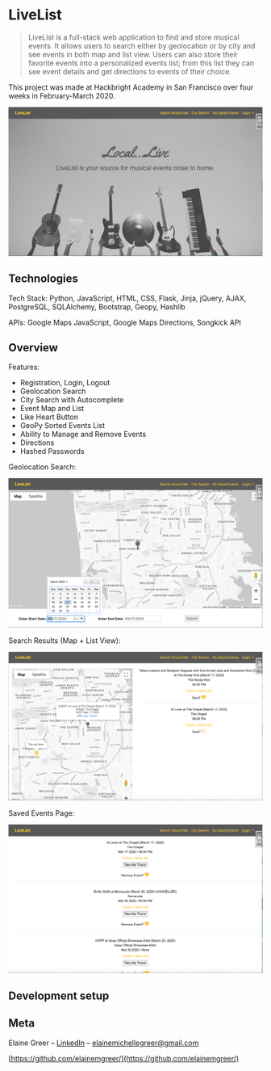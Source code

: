 # LiveList
> LiveList is a full-stack web application to find and store musical events. It allows users to search either by geolocation or by city and see events in both map and list view. Users can also store their favorite events into a personalized events list; from this list they can see event details and get directions to events of their choice. 

This project was made at Hackbright Academy in San Francisco over four weeks in February-March 2020.

![alt text](https://github.com/elainemgreer/Hackbright-Project/blob/master/Hackbright-Project/static/images/landingpage.png "Homepage")


## Technologies


Tech Stack: Python, JavaScript, HTML, CSS, Flask, Jinja, jQuery, AJAX, PostgreSQL, SQLAlchemy, Bootstrap, Geopy, Hashlib

APIs: Google Maps JavaScript, Google Maps Directions, Songkick API


## Overview

Features:
- Registration, Login, Logout
- Geolocation Search
- City Search with Autocomplete
- Event Map and List
- Like Heart Button
- GeoPy Sorted Events List 
- Ability to Manage and Remove Events
- Directions
- Hashed Passwords


Geolocation Search:

![alt text](https://github.com/elainemgreer/Hackbright-Project/blob/master/Hackbright-Project/static/images/searchpage.png "search page")

Search Results (Map + List View):

![alt text](https://github.com/elainemgreer/Hackbright-Project/blob/master/Hackbright-Project/static/images/searchresultspage.png "search results")

Saved Events Page:

![alt text](https://github.com/elainemgreer/Hackbright-Project/blob/master/Hackbright-Project/static/images/savedeventspage.png "saved events")



## Development setup





## Meta

Elaine Greer – [LinkedIn](https://www.linkedin.com/in/elainemgreer/) – elainemichellegreer@gmail.com


[https://github.com/elainemgreer/](https://github.com/elainemgreer/)

